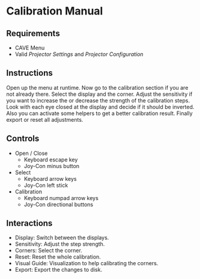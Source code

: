 # Calibration Manual

## Requirements
* CAVE Menu
* Valid *Projector Settings* and *Projector Configuration*

## Instructions
Open up the menu at runtime. Now go to the calibration section if you are not
already there. Select the display and the corner. Adjust the sensitivity if you want
to increase the or decrease the strength of the calibration steps. Look with each eye closed
at the display and decide if it should be inverted.
Also you can activate some helpers to get a better calibration result.
Finally export or reset all adjustments.

## Controls
* Open / Close
	* Keyboard escape key
	* Joy-Con minus button
* Select
	* Keyboard arrow keys
	* Joy-Con left stick
* Calibration
	* Keyboard numpad arrow keys
	* Joy-Con directional buttons

## Interactions
* Display: Switch between the displays.
* Sensitivity: Adjust the step strength.
* Corners: Select the corner.
* Reset: Reset the whole calibration.
* Visual Guide: Visualization to help calibrating the corners.
* Export: Export the changes to disk.
